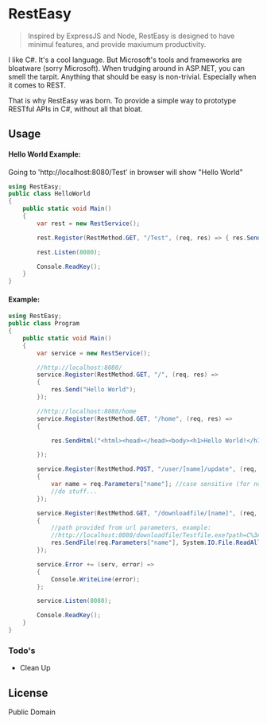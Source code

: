 # RestEasy

> Inspired by ExpressJS and Node, RestEasy is designed to have minimul features, and provide maxiumum productivity.

I like C#. It's a cool language. But Microsoft's tools and frameworks are bloatware (sorry Microsoft). When trudging around in ASP.NET, you can smell the tarpit. Anything that should be easy is non-trivial. Especially when it comes to REST.

That is why RestEasy was born. To provide a simple way to prototype RESTful APIs in C#, without all that bloat.

## Usage

#### Hello World Example:
Going to 'http://localhost:8080/Test' in browser will show "Hello World"

```c#
using RestEasy;
public class HelloWorld
{
    public static void Main()
    {
        var rest = new RestService();

        rest.Register(RestMethod.GET, "/Test", (req, res) => { res.Send("Hello World"); });

        rest.Listen(8080);

        Console.ReadKey();
    }
}
```

#### Example:

```c#
using RestEasy;
public class Program 
{
    public static void Main()
    {
        var service = new RestService();

        //http://localhost:8080/
        service.Register(RestMethod.GET, "/", (req, res) =>
        {
            res.Send("Hello World");
        });

        //http://localhost:8080/home
        service.Register(RestMethod.GET, "/home", (req, res) =>
        {

            res.SendHtml("<html><head></head><body><h1>Hello World!</h1></body></html>");

        });

        service.Register(RestMethod.POST, "/user/[name]/update", (req, res) =>
        {
            var name = req.Parameters["name"]; //case sensitive (for no reason whatsoever)
            //do stuff...
        });

        service.Register(RestMethod.GET, "/downloadfile/[name]", (req, res) =>
        {
            //path provided from url parameters, example:
            //http://localhost:8080/downloadfile/Testfile.exe?path=C%3A%5CFile.exe
            res.SendFile(req.Parameters["name"], System.IO.File.ReadAllBytes(req.Parameters["path"]));
        });

        service.Error += (serv, error) =>
        {
            Console.WriteLine(error);
        };

        service.Listen(8080);

        Console.ReadKey();
    } 
}
```


### Todo's

 - Clean Up

License
----

Public Domain

